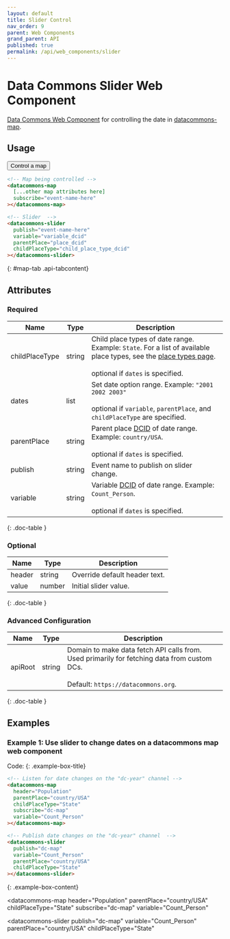 ```yaml
---
layout: default
title: Slider Control
nav_order: 9
parent: Web Components
grand_parent: API
published: true
permalink: /api/web_components/slider
---
```


# Data Commons Slider Web Component

[Data Commons Web Component](/api/web_components/) for controlling the date in [datacommons-map](./map.md).

## Usage

<div class="api-tab">
  <button id="get-button" class="api-tablink" onclick="openTab(event, 'map-tab')">
    Control a map
  </button>
</div>

```html
<!-- Map being controlled -->
<datacommons-map
  [...other map attributes here]
  subscribe="event-name-here"
></datacommons-map>

<!-- Slider  -->
<datacommons-slider
  publish="event-name-here"
  variable="variable_dcid"
  parentPlace="place_dcid"
  childPlaceType="child_place_type_dcid"
></datacommons-slider>
```
{: #map-tab .api-tabcontent}

<script src="/assets/js/syntax_highlighting.js"></script>
<script src="/assets/js/api-doc-tabs.js"></script>

## Attributes

### Required

| Name           | Type   | Description                                                                                                                                                           |
| -------------- | ------ | --------------------------------------------------------------------------------------------------------------------------------------------------------------------- |
| childPlaceType | string | Child place types of date range. Example: `State`. For a list of available place types, see the [place types page](/place_types.html).<br /><br /><optional-tag>optional</optional-tag> if `dates` is specified.                                          |
| dates          | list   | Set date option range. Example: `"2001 2002 2003"`<br /><br /><optional-tag>optional</optional-tag> if `variable`, `parentPlace`, and `childPlaceType` are specified. |
| parentPlace    | string | Parent place [DCID](/glossary.html#dcid) of date range. Example: `country/USA`.<br /><br /><optional-tag>optional</optional-tag> if `dates` is specified.             |
| publish        | string | Event name to publish on slider change.                                                                                                                               |
| variable       | string | Variable [DCID](/glossary.html#dcid) of date range. Example: `Count_Person`.<br /><br /><optional-tag>optional</optional-tag> if `dates` is specified.                |
{: .doc-table }

### Optional

| Name   | Type   | Description                   |
| ------ | ------ | ----------------------------- |
| header | string | Override default header text. |
| value  | number | Initial slider value.         |
{: .doc-table }

### Advanced Configuration

| Name    | Type   | Description                                                                                                                                |
| ------- | ------ | ------------------------------------------------------------------------------------------------------------------------------------------ |
| apiRoot | string | Domain to make data fetch API calls from. Used primarily for fetching data from custom DCs.<br /><br />Default: `https://datacommons.org`. |
{: .doc-table }

## Examples

### Example 1: Use slider to change dates on a datacommons map web component

Code:
{: .example-box-title}
```html
<!-- Listen for date changes on the "dc-year" channel -->
<datacommons-map
  header="Population"
  parentPlace="country/USA"
  childPlaceType="State"
  subscribe="dc-map"
  variable="Count_Person"
></datacommons-map>

<!-- Publish date changes on the "dc-year" channel  -->
<datacommons-slider
  publish="dc-map"
  variable="Count_Person"
  parentPlace="country/USA"
  childPlaceType="State"
></datacommons-slider>
```
{: .example-box-content}

<!-- Listen for date changes on the "dc-year" channel -->
<datacommons-map
  header="Population"
  parentPlace="country/USA"
  childPlaceType="State"
  subscribe="dc-map"
  variable="Count_Person"
></datacommons-map>

<!-- Publish date changes on the "dc-year" channel  -->
<datacommons-slider
  publish="dc-map"
  variable="Count_Person"
  parentPlace="country/USA"
  childPlaceType="State"
></datacommons-slider>
